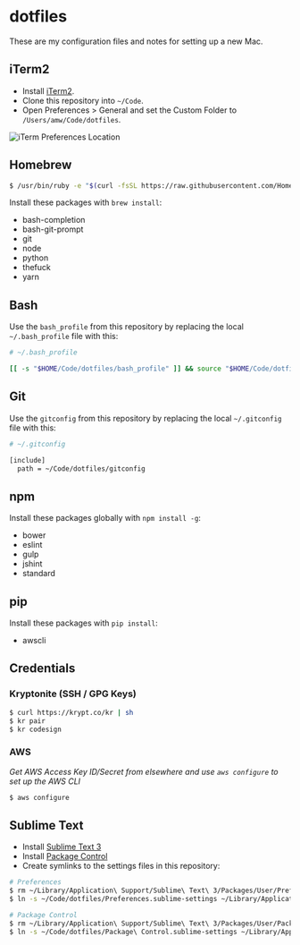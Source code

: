 # dotfiles

These are my configuration files and notes for setting up a new Mac.

## iTerm2

- Install [iTerm2](https://www.iterm2.com/).
- Clone this repository into `~/Code`.
- Open Preferences > General and set the Custom Folder to `/Users/amw/Code/dotfiles`.

![iTerm Preferences Location](https://user-images.githubusercontent.com/3157928/27269576-12ec5ca4-5486-11e7-839f-a6ef5ac4a978.png)

## Homebrew

```bash
$ /usr/bin/ruby -e "$(curl -fsSL https://raw.githubusercontent.com/Homebrew/install/master/install)"
```

Install these packages with `brew install`:

- bash-completion
- bash-git-prompt
- git
- node
- python
- thefuck
- yarn

## Bash

Use the `bash_profile` from this repository by replacing the local `~/.bash_profile` file with this:

```bash
# ~/.bash_profile

[[ -s "$HOME/Code/dotfiles/bash_profile" ]] && source "$HOME/Code/dotfiles/bash_profile"
```

## Git

Use the `gitconfig` from this repository by replacing the local `~/.gitconfig` file with this:

```bash
# ~/.gitconfig

[include]
  path = ~/Code/dotfiles/gitconfig
```

## npm

Install these packages globally with `npm install -g`:

- bower
- eslint
- gulp
- jshint
- standard

## pip

Install these packages with `pip install`:

- awscli

## Credentials

### Kryptonite (SSH / GPG Keys)

```bash
$ curl https://krypt.co/kr | sh
$ kr pair
$ kr codesign
```

### AWS

_Get AWS Access Key ID/Secret from elsewhere and use `aws configure` to set up the AWS CLI_

```bash
$ aws configure
```

## Sublime Text

- Install [Sublime Text 3](https://www.sublimetext.com/)
- Install [Package Control](https://packagecontrol.io/installation)
- Create symlinks to the settings files in this repository:

```bash
# Preferences
$ rm ~/Library/Application\ Support/Sublime\ Text\ 3/Packages/User/Preferences.sublime-settings
$ ln -s ~/Code/dotfiles/Preferences.sublime-settings ~/Library/Application\ Support/Sublime\ Text\ 3/Packages/User/Preferences.sublime-settings

# Package Control
$ rm ~/Library/Application\ Support/Sublime\ Text\ 3/Packages/User/Package\ Control.sublime-settings
$ ln -s ~/Code/dotfiles/Package\ Control.sublime-settings ~/Library/Application\ Support/Sublime\ Text\ 3/Packages/User/Package\ Control.sublime-settings
```
